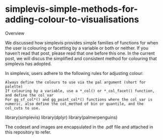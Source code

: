 # simplevis-simple-methods-for-adding-colour-to-visualisations


Overview

We discussed how simplevis provides simple families of functions for when the user is colouring or facetting by a variable or both or neither. If you haven’t read that post, please read that one before this one. In the current post, we will discus the simplified and consistent method for colouring that simplevis has adopted.

In simplevis, users adhere to the following rules for adjusting colour:

    Always define the colours to use via the pal argument (short for palette)
    If colouring by a variable, use a *_col() or *_col_facet() function, and define the col_var
    For gg_sf_col*() and gg_point_col*() functions where the col_var is numeric, also define the col_method of bin or quantile, and the col_cuts to use.

library(simplevis)
library(dplyr)
library(palmerpenguins)

The codeset and images are encapsulated in the .pdf file and attached in this repository to refer.

